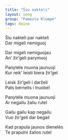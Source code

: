 ```yaml
---
title: "Šiu nakteli"
layout: song
group: "Pamesta Klumpė"
tags: daina
---
```

Šiu nakteli par nakteli  
Dar migeli nemiguoj  

Dar migeli nemiguojau  
An’ žir’geli parymuoj  

Panytėle muona jaunuoji  
Kur reik’ leisti biera žir’gel  

Leisk žir’geli i darželi  
Pats bernelis i truobel  

Panytėle muona jaunuoji  
Ar negailu žaliu rutel  

Gailu gailu kap negailu  
Vuo žir’geli dar begail  

Kad prapula jaunos dienelės  
Te prapulni žalios rutel

